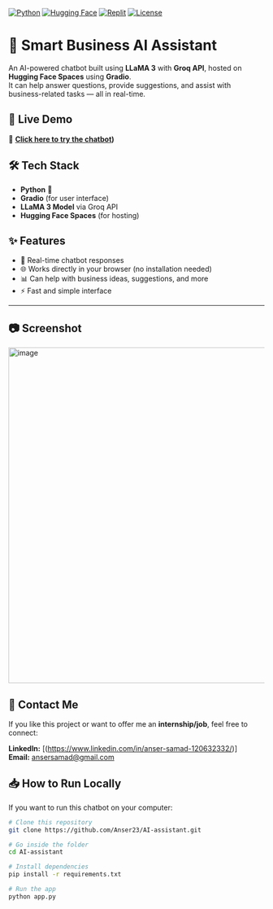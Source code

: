 [![Python](https://img.shields.io/badge/python-3.10-blue?logo=python&logoColor=white)](https://www.python.org/)
[![Hugging Face](https://img.shields.io/badge/Hugging%20Face-Live-brightgreen?logo=huggingface&logoColor=white)](https://https://huggingface.co/spaces/anser23/AI)
[![Replit](https://img.shields.io/badge/Replit-Online-black?logo=replit&logoColor=white)](https://replit.com/@ansersamad)
[![License](https://img.shields.io/badge/license-MIT-green)](./LICENSE)

# 🚀 Smart Business AI Assistant

An AI-powered chatbot built using **LLaMA 3** with **Groq API**, hosted on **Hugging Face Spaces** using **Gradio**.  
It can help answer questions, provide suggestions, and assist with business-related tasks — all in real-time.  


## 📌 Live Demo  
🔗 **[Click here to try the chatbot](https://huggingface.co/spaces/anser23/AI))**  


## 🛠️ Tech Stack  
- **Python** 🐍  
- **Gradio** (for user interface)  
- **LLaMA 3 Model** via Groq API  
- **Hugging Face Spaces** (for hosting)  


## ✨ Features  
- 💬 Real-time chatbot responses  
- 🌐 Works directly in your browser (no installation needed)  
- 📊 Can help with business ideas, suggestions, and more  
- ⚡ Fast and simple interface  

---

## 📷 Screenshot  
<img width="1550" height="660" alt="image" src="https://github.com/user-attachments/assets/691bf1aa-e73c-401d-891e-2feadbc46595" />
 
## 📩 Contact Me  
If you like this project or want to offer me an **internship/job**, feel free to connect:  

**LinkedIn:** [(https://www.linkedin.com/in/anser-samad-120632332/)]  
**Email:** ansersamad@gmail.com  


## 📥 How to Run Locally  
If you want to run this chatbot on your computer:  

```bash
# Clone this repository
git clone https://github.com/Anser23/AI-assistant.git

# Go inside the folder
cd AI-assistant

# Install dependencies
pip install -r requirements.txt

# Run the app
python app.py
